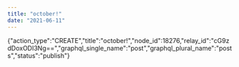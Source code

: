 ```yaml
---
title: "october!"
date: "2021-06-11"
---
```


{"action\_type":"CREATE","title":"october!","node\_id":18276,"relay\_id":"cG9zdDoxODI3Ng==","graphql\_single\_name":"post","graphql\_plural\_name":"posts","status":"publish"}
